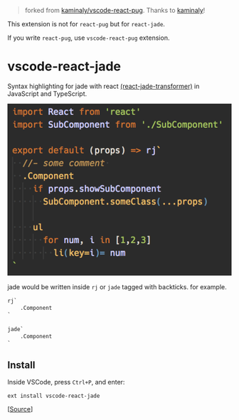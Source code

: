 > forked from [kaminaly/vscode-react-pug](https://github.com/kaminaly/vscode-react-pug).
> Thanks to [kaminaly](https://github.com/kaminaly)!

This extension is not for `react-pug` but for `react-jade`.

If you write `react-pug`, use `vscode-react-pug` extension.

# vscode-react-jade
Syntax highlighting for jade with react [(react-jade-transformer)](https://github.com/weareoffsider/react-jade-transformer) in JavaScript and TypeScript.

![Syntax highlighting in action](demo.png)

jade would be written inside `rj` or `jade` tagged with backticks.
for example.

```
rj`
    .Component
`

jade`
    .Component
`
```

## Install
Inside VSCode, press `Ctrl+P`, and enter:

```
ext install vscode-react-jade
```

[[Source](https://marketplace.visualstudio.com/items?itemName=yamadashy.vscode-react-jade)]
